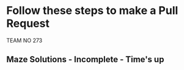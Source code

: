 # Follow these steps to make a Pull Request
TEAM NO 273
## Maze Solutions - Incomplete - Time's up

